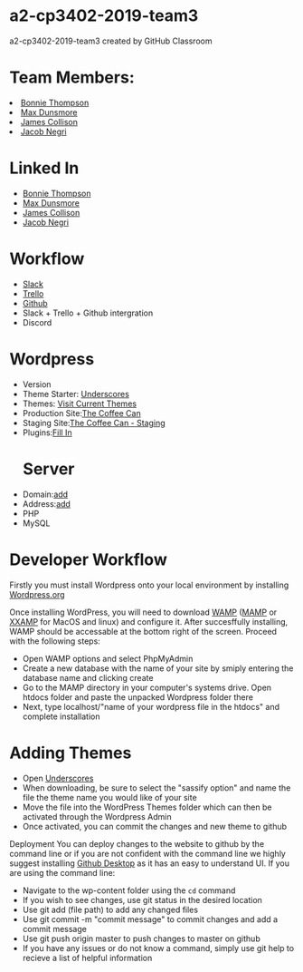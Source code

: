 # a2-cp3402-2019-team3
a2-cp3402-2019-team3 created by GitHub Classroom

<h1> Team Members: </h1>
<p>
<li><a href="https://github.com/BonnieThompson">Bonnie Thompson</a></li>
<li><a href="https://github.com/MaxDunsmore">Max Dunsmore</a></li>
<li><a href="https://github.com/JamesCollison">James Collison</a></li>
<li><a href="https://github.com/JacobNegri">Jacob Negri</a></li>
</p>
</ul>
   <h1>Linked In</h1>
 <ul>
<li><a href="https://www.linkedin.com/in/bonnie-thompson-4975b1187/">Bonnie Thompson</a></li>
<li><a href="https://www.linkedin.com/in/max-dunsmore-199398187/">Max Dunsmore</a></li>
<li><a href="https://www.linkedin.com/in/james-collison-6a7399187/">James Collison</a></li>
<li><a href="https://www.linkedin.com/in/jacob-negri-751261117">Jacob Negri</a></li>
</p>
</ul>
<p>

<h1>Workflow </h1>
<ul>
 <li> <a href="https://itatjcu.slack.com/messages/G9WDG0P3N">Slack</a> </li>
<li> <a href="https://trello.com/b/xJN2Dofb/cp3402-2019-team3">Trello</a></li>
<li> <a href="https://github.com/cp3402-students/a2-cp3402-2019-team3">Github</a></li>
<li> Slack + Trello + Github intergration</li>
<li> Discord</li>
</ul>

<h1>Wordpress</h1>
<ul>
<li>Version</li>
<li>Theme Starter: <a href="https://underscores.me/">Underscores</a>
<li>Themes: <a href="https://github.com/cp3402-students/a2-cp3402-2019-team3/tree/master/the-coffee-can/the-coffee-can">Visit Current Themes</a></li>
<li>Production Site:<a href="http://thecoffeecan.ga/">The Coffee Can</a></li>
<li>Staging Site:<a href="http://thecoffeecan.ga/staging/">The Coffee Can - Staging</a></li>
<li>Plugins:<a href="">Fill In</a></li>
 </ul>
<ul>
<h1>Server </h1>
<li>Domain:<a href="">add</a></li>
<li>Address:<a href="">add</a></li>
<li>PHP</li>
 <li>MySQL</li>
</ul>
<h1>Developer Workflow</h1>
Firstly you must install Wordpress onto your local environment by installing <a href="https://wordpress.org/">Wordpress.org</a>

Once installing WordPress, you will need to download <a href="http://www.wampserver.com/en/">WAMP</a> (<a href="https://www.mamp.info/en/">MAMP</a> or <a href="https://www.apachefriends.org/index.html">XXAMP</a> for MacOS and linux) and configure it. 
After succesffully installing, WAMP should be accessable at the bottom right of the screen. Proceed with the following steps:

<ul>
<li> Open WAMP options and select PhpMyAdmin</li>
<li> Create a new database with the name of your site by smiply entering the database name and clicking create</li>
<li> Go to the MAMP directory in your computer's systems drive. Open htdocs folder and paste the unpacked Wordpress folder there</li>
<li> Next, type localhost/"name of your wordpress file in the htdocs" and complete installation</li>
</ul>
<h1>Adding Themes</h1>
<ul>
<li> Open <a href="https://underscores.me/">Underscores</a></li>
<li> When downloading, be sure to select the "sassify option" and name the file the theme name you would like of your site</li>
<li> Move the file into the WordPress Themes folder which can then be activated through the Wordpress Admin</li>
<li> Once activated, you can commit the changes and new theme to github</li>
</ul

<h1>Deployment</h1>
You can deploy changes to the website to github by the command line or if you are not confident with the command line we highly suggest installing <a href="https://desktop.github.com/">Github Desktop</a> as it has an easy to understand UI.
If you are using the command line:
<ul>
  <li> Navigate to the wp-content folder using the <code>cd</code> command
<li> If you wish to see changes, use git status in the desired location</li>
<li> Use git add (file path) to add any changed files</li>
<li> Use git commit -m "commit message" to commit changes and add a commit message</li>
<li> Use git push origin master to push changes to master on github</li>
<li> If you have any issues or do not know a command, simply use git help to recieve a list of helpful information</li>
</ul
add merging... 
